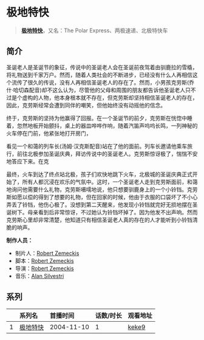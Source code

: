 # 极地特快


> <u>**[极地特快](https://bgm.tv/subject/39270)**</u>，又名：The Polar Express、两极速递、北极特快车

## 简介

圣诞老人是圣诞节的象征，传说中的圣诞老人会在圣诞前夜驾着由驯鹿拉的雪橇，将礼物送到千家万户。然而，随着人类社会的不断进步，已经没有什么人再相信这个流传了很久的传说，没有人再相信圣诞老人的存在了。然而，小男孩克劳斯(乔什·哈切森配音)却不这么认为，尽管他的父母和周围的朋友都告诉他圣诞老人只不过是个虚构的人物，他本身根本就不存在，但克劳斯却坚持相信圣诞老人的存在，因此，克劳斯经常会遭到同伴的嘲笑，但他始终没有动摇他的信念。

终于，克劳斯的坚持为他赢得了回报。在一个圣诞节的前夕，克劳斯在恍惚中睡着，忽然地板开始颤抖，桌上的器皿哗哗作响，随着汽笛声呜呜长鸣，一列神秘的火车停在门前，他紧张地打开房门，

看见一个和蔼的列车长(汤姆·汉克斯配音)站在了他的面前。列车长邀请他乘车旅行，前往北极参加圣诞庆典，拜访传说中的圣诞老人。克劳斯惊讶极了，惴惴不安地答应下来。在克

最终，火车到达了终点站北极，孩子们欢快地跳下火车，北极城的圣诞庆典正式开始了，所有人都沉浸在欢乐的气氛中。这时，一个圣诞老人走到克劳斯面前，和蔼地询问他需要什么礼物，克劳斯嗫嚅地说，他只想要驯鹿身上的一个小铃铛。克劳斯如愿以偿的得到了想要的礼物，但在回家的时候，他由于衣服的口袋坏了不小心弄丢了铃铛，他伤心极了。没想到第二天醒来，他发现小铃铛就完好无损地摆在圣诞树下。母亲看到后非常惊讶，不过她认为铃铛坏掉了。因为他发不出声响。然而克劳斯心里却非常清楚，他知道只有相信圣诞老人真的存在的人才能听到小铃铛清脆的响声。

**制作人员：**
- 制片人：[Robert Zemeckis](https://bgm.tv/person/63127)
- 脚本：[Robert Zemeckis](https://bgm.tv/person/63127)
- 导演：[Robert Zemeckis](https://bgm.tv/person/63127)
- 音乐：[Alan Silvestri](https://bgm.tv/person/57820)



## 系列

|     | 系列名  | 首播时间       | 话数/时长 | 观看地址                                                   |
| :-- | :--- | :--------- | :---- | :----------------------------------------------------- |
| 1   |[极地特快](https://bgm.tv/subject/39270)| 2004-11-10 | 1     | [keke9](https://www.keke9.app/play/176643-4-5047.html) |



